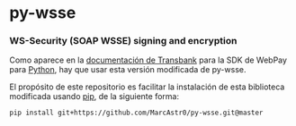# py-wsse
### WS-Security (SOAP WSSE) signing and encryption

Como aparece en la [documentación de Transbank](http://www.transbankdevelopers.cl/?m=sdk) para la SDK de WebPay para [Python](https://www.python.org/), hay que usar esta versión modificada de py-wsse.

El propósito de este repositorio es facilitar la instalación de esta biblioteca modificada usando [pip](https://pip.pypa.io/en/stable/), de la siguiente forma:

```bash
pip install git+https://github.com/MarcAstr0/py-wsse.git@master
```
